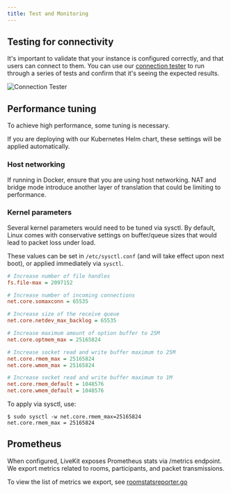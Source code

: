 ```yaml
---
title: Test and Monitoring
---
```


## Testing for connectivity

It's important to validate that your instance is configured correctly, and that users can connect to them. You can use our [connection tester](https://livekit.io/connection-test) to run through a series of tests and confirm that it's seeing the expected results.

![Connection Tester](/img/deploy/connection-test.png)

## Performance tuning

To achieve high performance, some tuning is necessary.

If you are deploying with our Kubernetes Helm chart, these settings will be applied automatically.

### Host networking

If running in Docker, ensure that you are using host networking. NAT and bridge mode introduce another layer of translation that could be limiting to performance.

### Kernel parameters

Several kernel parameters would need to be tuned via sysctl. By default, Linux comes with conservative settings on buffer/queue sizes that would lead to packet loss under load.

These values can be set in `/etc/sysctl.conf` (and will take effect upon next boot), or applied immediately via `sysctl`.

```ini title="/etc/sysctl.conf"
# Increase number of file handles
fs.file-max = 2097152

# Increase number of incoming connections
net.core.somaxconn = 65535

# Increase size of the receive queue
net.core.netdev_max_backlog = 65535

# Increase maximum amount of option buffer to 25M
net.core.optmem_max = 25165824

# Increase socket read and write buffer maximum to 25M
net.core.rmem_max = 25165824
net.core.wmem_max = 25165824

# Increase socket read and write buffer maximum to 1M
net.core.rmem_default = 1048576
net.core.wmem_default = 1048576
```

To apply via sysctl, use:

```shell
$ sudo sysctl -w net.core.rmem_max=25165824
net.core.rmem_max = 25165824
```

## Prometheus

When configured, LiveKit exposes Prometheus stats via /metrics endpoint. We export metrics related to rooms, participants, and packet transmissions.

To view the list of metrics we export, see [roomstatsreporter.go](https://github.com/livekit/livekit-server/blob/master/pkg/utils/stats/roomstatsreporter.go)

